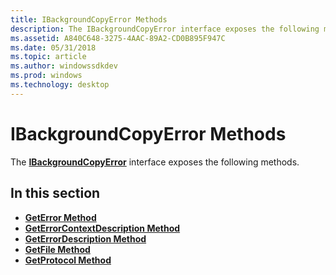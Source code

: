 ```yaml
---
title: IBackgroundCopyError Methods
description: The IBackgroundCopyError interface exposes the following methods.
ms.assetid: A840C648-3275-4AAC-89A2-CD0B895F947C
ms.date: 05/31/2018
ms.topic: article
ms.author: windowssdkdev
ms.prod: windows
ms.technology: desktop
---
```


# IBackgroundCopyError Methods

The [**IBackgroundCopyError**](/windows/win32/Bits/nn-bits-ibackgroundcopyerror?branch=master) interface exposes the following methods.

## In this section

-   [**GetError Method**](/windows/win32/Bits/nf-bits-ibackgroundcopyerror-geterror?branch=master)
-   [**GetErrorContextDescription Method**](/windows/win32/Bits/nf-bits-ibackgroundcopyerror-geterrorcontextdescription?branch=master)
-   [**GetErrorDescription Method**](/windows/win32/Bits/nf-bits-ibackgroundcopyerror-geterrordescription?branch=master)
-   [**GetFile Method**](/windows/win32/Bits/nf-bits-ibackgroundcopyerror-getfile?branch=master)
-   [**GetProtocol Method**](/windows/win32/Bits/nf-bits-ibackgroundcopyerror-getprotocol?branch=master)

 

 




